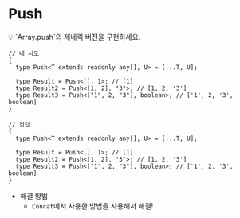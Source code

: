 # Push

<aside>
💡 `Array.push`의 제네릭 버전을 구현하세요.

</aside>

```tsx
// 내 시도
{
  type Push<T extends readonly any[], U> = [...T, U];

  type Result = Push<[], 1>; // [1]
  type Result2 = Push<[1, 2], "3">; // [1, 2, '3']
  type Result3 = Push<["1", 2, "3"], boolean>; // ['1', 2, '3', boolean]
}

// 정답
{
  type Push<T extends readonly any[], U> = [...T, U];

  type Result = Push<[], 1>; // [1]
  type Result2 = Push<[1, 2], "3">; // [1, 2, '3']
  type Result3 = Push<["1", 2, "3"], boolean>; // ['1', 2, '3', boolean]
}
```

- 해결 방법
  - `Concat`에서 사용한 방법을 사용해서 해결!
